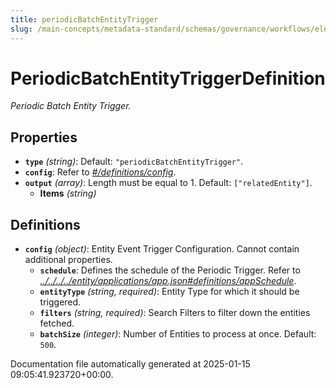```yaml
---
title: periodicBatchEntityTrigger
slug: /main-concepts/metadata-standard/schemas/governance/workflows/elements/triggers/periodicbatchentitytrigger
---
```


# PeriodicBatchEntityTriggerDefinition

*Periodic Batch Entity Trigger.*

## Properties

- **`type`** *(string)*: Default: `"periodicBatchEntityTrigger"`.
- **`config`**: Refer to *[#/definitions/config](#definitions/config)*.
- **`output`** *(array)*: Length must be equal to 1. Default: `["relatedEntity"]`.
  - **Items** *(string)*
## Definitions

- **`config`** *(object)*: Entity Event Trigger Configuration. Cannot contain additional properties.
  - **`schedule`**: Defines the schedule of the Periodic Trigger. Refer to *[../../../../entity/applications/app.json#definitions/appSchedule](#/../../../entity/applications/app.json#definitions/appSchedule)*.
  - **`entityType`** *(string, required)*: Entity Type for which it should be triggered.
  - **`filters`** *(string, required)*: Search Filters to filter down the entities fetched.
  - **`batchSize`** *(integer)*: Number of Entities to process at once. Default: `500`.


Documentation file automatically generated at 2025-01-15 09:05:41.923720+00:00.
